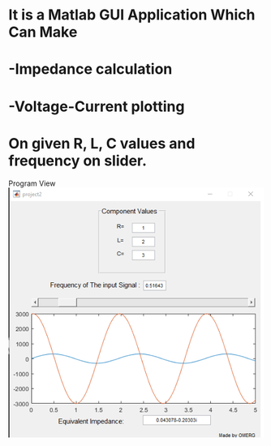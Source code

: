 # It is a Matlab GUI Application Which Can Make

# -Impedance calculation
# -Voltage-Current plotting

# On given R, L, C values and frequency on slider.

Program View
![Image](/image.png)
